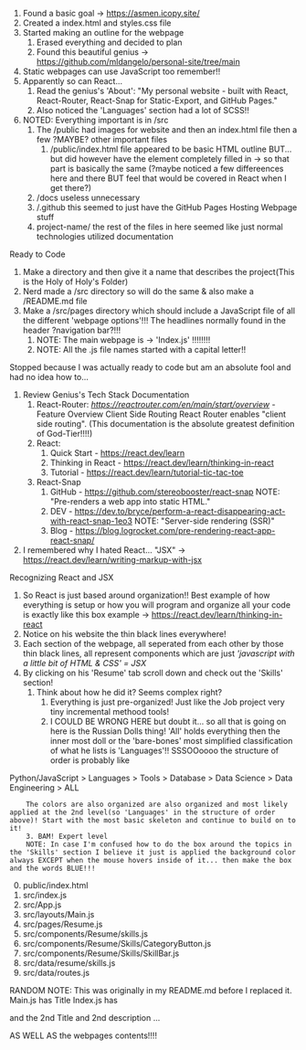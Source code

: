 1. Found a basic goal -> https://asmen.icopy.site/
2. Created a index.html and styles.css file
3. Started making an outline for the webpage
   1. Erased everything and decided to plan
   2. Found this beautiful genius -> https://github.com/mldangelo/personal-site/tree/main
4. Static webpages can use JavaScript too remember!!
5. Apparently so can React...
   1. Read the genius's 'About': "My personal website - built with React, React-Router, React-Snap for Static-Export, and GitHub Pages."
   2. Also noticed the 'Languages' section had a lot of SCSS!!
6. NOTED: Everything important is in /src
   1. The /public had images for website and then an index.html file then a few ?MAYBE? other important files
      1. /public/index.html file appeared to be basic HTML outline BUT...  but did however have the <head> element completely filled in -> so that part is basically the same (?maybe noticed a few differeences here and there BUT feel that would be covered in React when I get there?)
   2. /docs useless unnecessary
   3. /.github this seemed to just have the GitHub Pages Hosting Webpage stuff
   4. project-name/ the rest of the files in here seemed like just normal technologies utilized documentation


Ready to Code
1. Make a directory and then give it a name that describes the project(This is the Holy of Holy's Folder)
2. Nerd made a /src directory so will do the same & also make a /README.md file
3. Make a /src/pages directory which should include a JavaScript file of all the different 'webpage options'!!! The headlines normally found in the header ?navigation bar?!!!
   1. NOTE: The main webpage is -> 'Index.js' !!!!!!!!
   2. NOTE: All the .js file names started with a capital letter!!


Stopped because I was actually ready to code but am an absolute fool and had no idea how to...
1. Review Genius's Tech Stack Documentation
   1. React-Router: *https://reactrouter.com/en/main/start/overview*
        -Feature Overview
            Client Side Routing
            React Router enables "client side routing".
    (This documentation is the absolute greatest definition of God-Tier!!!!)
    2. React:
       1. Quick Start - https://react.dev/learn
       2. Thinking in React - https://react.dev/learn/thinking-in-react
       3. Tutorial - https://react.dev/learn/tutorial-tic-tac-toe
    3. React-Snap
       1. GitHub - https://github.com/stereobooster/react-snap
            NOTE: "Pre-renders a web app into static HTML."
       2. DEV - https://dev.to/bryce/perform-a-react-disappearing-act-with-react-snap-1eo3
            NOTE: "Server-side rendering (SSR)"
       3. Blog - https://blog.logrocket.com/pre-rendering-react-app-react-snap/
2. I remembered why I hated React...   "JSX" -> https://react.dev/learn/writing-markup-with-jsx



Recognizing React and JSX
1. So React is just based around organization!! Best example of how everything is setup or how you will program and organize all your code is exactly like this box example -> https://react.dev/learn/thinking-in-react
2. Notice on his website the thin black lines everywhere!
3. Each section of the webpage, all seperated from each other by those thin black lines, all represent components which are just *'javascript with a little bit of HTML & CSS' = JSX*
4. By clicking on his 'Resume' tab scroll down and check out the 'Skills' section!
   1. Think about how he did it? Seems complex right?
        1. Everything is just pre-organized! Just like the Job project very tiny incremental methood tools!
        2. I COULD BE WRONG HERE but doubt it... so all that is going on here is the Russian Dolls thing! 'All' holds everything then the inner most doll or the 'bare-bones' most simplified classification of what he lists is 'Languages'!! SSSOOoooo the structure of order is probably like
   
 Python/JavaScript > Languages > Tools > Database > Data Science > Data Engineering > ALL

        The colors are also organized are also organized and most likely applied at the 2nd level(so 'Languages' in the structure of order above)! Start with the most basic skeleton and continue to build on to it!
        3. BAM! Expert level
        NOTE: In case I'm confused how to do the box around the topics in the 'Skills' section I believe it just is applied the background color always EXCEPT when the mouse hovers inside of it... then make the box and the words BLUE!!!

0. public/index.html
1. src/index.js
2. src/App.js
3. src/layouts/Main.js
4. src/pages/Resume.js
5. src/components/Resume/skills.js
6. src/components/Resume/Skills/CategoryButton.js
7. src/components/Resume/Skills/SkillBar.js
8. src/data/resume/skills.js
9. src/data/routes.js





RANDOM NOTE: This was originally in my README.md before I replaced it.
Main.js has Title
Index.js has <Main description="Blah Blah Blah">
 and the 2nd Title and 2nd description
 ...

 AS WELL AS the webpages contents!!!! 